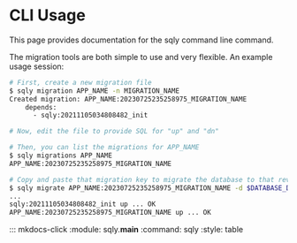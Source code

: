 # CLI Usage

This page provides documentation for the sqly command line command.

The migration tools are both simple to use and very flexible. An example usage session:

```sh
# First, create a new migration file
$ sqly migration APP_NAME -n MIGRATION_NAME
Created migration: APP_NAME:20230725235258975_MIGRATION_NAME
    depends:
      - sqly:20211105034808482_init

# Now, edit the file to provide SQL for "up" and "dn"

# Then, you can list the migrations for APP_NAME
$ sqly migrations APP_NAME
APP_NAME:20230725235258975_MIGRATION_NAME

# Copy and paste that migration key to migrate the database to that revision.
$ sqly migrate APP_NAME:20230725235258975_MIGRATION_NAME -d $DATABASE_DIALECT -u $DATABASE_URL
...
sqly:20211105034808482_init up ... OK
APP_NAME:20230725235258975_MIGRATION_NAME up ... OK
```

::: mkdocs-click
    :module: sqly.__main__
    :command: sqly
    :style: table
